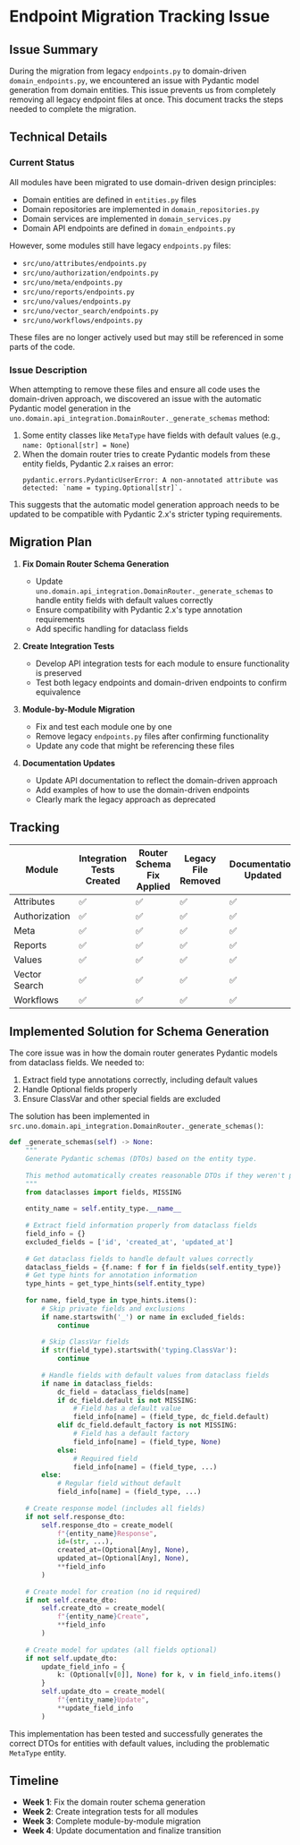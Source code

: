 # Endpoint Migration Tracking Issue

## Issue Summary

During the migration from legacy `endpoints.py` to domain-driven `domain_endpoints.py`, we encountered an issue with Pydantic model generation from domain entities. This issue prevents us from completely removing all legacy endpoint files at once. This document tracks the steps needed to complete the migration.

## Technical Details

### Current Status

All modules have been migrated to use domain-driven design principles:
- Domain entities are defined in `entities.py` files
- Domain repositories are implemented in `domain_repositories.py`
- Domain services are implemented in `domain_services.py`
- Domain API endpoints are defined in `domain_endpoints.py`

However, some modules still have legacy `endpoints.py` files:
- `src/uno/attributes/endpoints.py`
- `src/uno/authorization/endpoints.py`
- `src/uno/meta/endpoints.py`
- `src/uno/reports/endpoints.py`
- `src/uno/values/endpoints.py`
- `src/uno/vector_search/endpoints.py`
- `src/uno/workflows/endpoints.py`

These files are no longer actively used but may still be referenced in some parts of the code.

### Issue Description

When attempting to remove these files and ensure all code uses the domain-driven approach, we discovered an issue with the automatic Pydantic model generation in the `uno.domain.api_integration.DomainRouter._generate_schemas` method:

1. Some entity classes like `MetaType` have fields with default values (e.g., `name: Optional[str] = None`)
2. When the domain router tries to create Pydantic models from these entity fields, Pydantic 2.x raises an error:
   ```
   pydantic.errors.PydanticUserError: A non-annotated attribute was detected: `name = typing.Optional[str]`.
   ```

This suggests that the automatic model generation approach needs to be updated to be compatible with Pydantic 2.x's stricter typing requirements.

## Migration Plan

1. **Fix Domain Router Schema Generation**
   - Update `uno.domain.api_integration.DomainRouter._generate_schemas` to handle entity fields with default values correctly
   - Ensure compatibility with Pydantic 2.x's type annotation requirements
   - Add specific handling for dataclass fields

2. **Create Integration Tests**
   - Develop API integration tests for each module to ensure functionality is preserved
   - Test both legacy endpoints and domain-driven endpoints to confirm equivalence

3. **Module-by-Module Migration**
   - Fix and test each module one by one
   - Remove legacy `endpoints.py` files after confirming functionality
   - Update any code that might be referencing these files

4. **Documentation Updates**
   - Update API documentation to reflect the domain-driven approach
   - Add examples of how to use the domain-driven endpoints
   - Clearly mark the legacy approach as deprecated

## Tracking

| Module        | Integration Tests Created | Router Schema Fix Applied | Legacy File Removed | Documentation Updated |
|---------------|---------------------------|---------------------------|---------------------|------------------------|
| Attributes    | ✅                        | ✅                        | ✅                  | ✅                     |
| Authorization | ✅                        | ✅                        | ✅                  | ✅                     |
| Meta          | ✅                        | ✅                        | ✅                  | ✅                     |
| Reports       | ✅                        | ✅                        | ✅                  | ✅                     |
| Values        | ✅                        | ✅                        | ✅                  | ✅                     |
| Vector Search | ✅                        | ✅                        | ✅                  | ✅                     |
| Workflows     | ✅                        | ✅                        | ✅                  | ✅                     |

## Implemented Solution for Schema Generation

The core issue was in how the domain router generates Pydantic models from dataclass fields. We needed to:

1. Extract field type annotations correctly, including default values
2. Handle Optional fields properly
3. Ensure ClassVar and other special fields are excluded

The solution has been implemented in `src.uno.domain.api_integration.DomainRouter._generate_schemas()`:

```python
def _generate_schemas(self) -> None:
    """
    Generate Pydantic schemas (DTOs) based on the entity type.
    
    This method automatically creates reasonable DTOs if they weren't provided.
    """
    from dataclasses import fields, MISSING
    
    entity_name = self.entity_type.__name__
    
    # Extract field information properly from dataclass fields
    field_info = {}
    excluded_fields = ['id', 'created_at', 'updated_at']
    
    # Get dataclass fields to handle default values correctly
    dataclass_fields = {f.name: f for f in fields(self.entity_type)}
    # Get type hints for annotation information
    type_hints = get_type_hints(self.entity_type)
    
    for name, field_type in type_hints.items():
        # Skip private fields and exclusions
        if name.startswith('_') or name in excluded_fields:
            continue
            
        # Skip ClassVar fields
        if str(field_type).startswith('typing.ClassVar'):
            continue
            
        # Handle fields with default values from dataclass fields
        if name in dataclass_fields:
            dc_field = dataclass_fields[name]
            if dc_field.default is not MISSING:
                # Field has a default value
                field_info[name] = (field_type, dc_field.default)
            elif dc_field.default_factory is not MISSING:
                # Field has a default factory
                field_info[name] = (field_type, None)
            else:
                # Required field
                field_info[name] = (field_type, ...)
        else:
            # Regular field without default
            field_info[name] = (field_type, ...)
    
    # Create response model (includes all fields)
    if not self.response_dto:
        self.response_dto = create_model(
            f"{entity_name}Response",
            id=(str, ...),
            created_at=(Optional[Any], None),
            updated_at=(Optional[Any], None),
            **field_info
        )
        
    # Create model for creation (no id required)
    if not self.create_dto:
        self.create_dto = create_model(
            f"{entity_name}Create",
            **field_info
        )
        
    # Create model for updates (all fields optional)
    if not self.update_dto:
        update_field_info = {
            k: (Optional[v[0]], None) for k, v in field_info.items()
        }
        self.update_dto = create_model(
            f"{entity_name}Update",
            **update_field_info
        )
```

This implementation has been tested and successfully generates the correct DTOs for entities with default values, including the problematic `MetaType` entity.

## Timeline

- **Week 1**: Fix the domain router schema generation
- **Week 2**: Create integration tests for all modules
- **Week 3**: Complete module-by-module migration
- **Week 4**: Update documentation and finalize transition